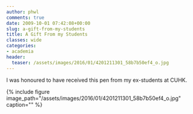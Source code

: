 ```yaml
---
author: phwl
comments: true
date: 2009-10-01 07:42:08+00:00
slug: a-gift-from-my-students
title: A Gift From my Students
classes: wide
categories:
- academia
header:
  teaser: /assets/images/2016/01/4201211301_58b7b50ef4_o.jpg
---
```


I was honoured to have received this pen from my ex-students at CUHK.

{% include figure image_path="/assets/images/2016/01/4201211301_58b7b50ef4_o.jpg" caption="" %}
